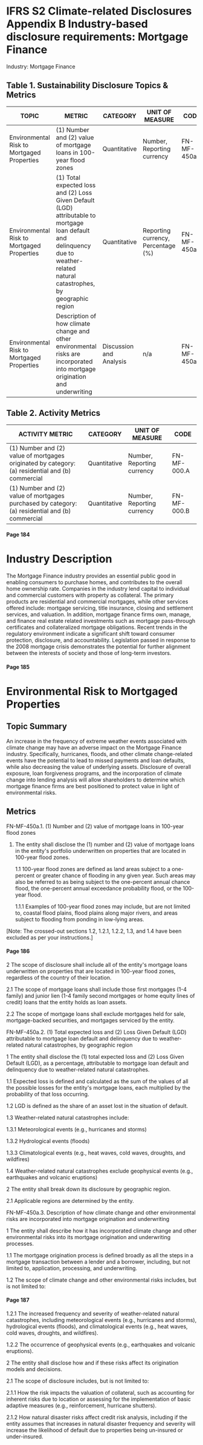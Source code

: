 # IFRS S2 Climate-related Disclosures Appendix B Industry-based disclosure requirements: Mortgage Finance

Industry: Mortgage Finance

## Table 1. Sustainability Disclosure Topics & Metrics

| TOPIC | METRIC | CATEGORY | UNIT OF MEASURE | CODE |
|-------|--------|----------|------------------|------|
| Environmental Risk to Mortgaged Properties | (1) Number and (2) value of mortgage loans in 100-year flood zones | Quantitative | Number, Reporting currency | FN-MF-450a.1 |
| Environmental Risk to Mortgaged Properties | (1) Total expected loss and (2) Loss Given Default (LGD) attributable to mortgage loan default and delinquency due to weather-related natural catastrophes, by geographic region | Quantitative | Reporting currency, Percentage (%) | FN-MF-450a.2 |
| Environmental Risk to Mortgaged Properties | Description of how climate change and other environmental risks are incorporated into mortgage origination and underwriting | Discussion and Analysis | n/a | FN-MF-450a.3 |

## Table 2. Activity Metrics

| ACTIVITY METRIC | CATEGORY | UNIT OF MEASURE | CODE |
|-----------------|----------|------------------|------|
| (1) Number and (2) value of mortgages originated by category: (a) residential and (b) commercial | Quantitative | Number, Reporting currency | FN-MF-000.A |
| (1) Number and (2) value of mortgages purchased by category: (a) residential and (b) commercial | Quantitative | Number, Reporting currency | FN-MF-000.B |

#### Page 184

# Industry Description

The Mortgage Finance industry provides an essential public good in enabling consumers to purchase homes, and contributes to the overall home ownership rate. Companies in the industry lend capital to individual and commercial customers with property as collateral. The primary products are residential and commercial mortgages, while other services offered include: mortgage servicing, title insurance, closing and settlement services, and valuation. In addition, mortgage finance firms own, manage, and finance real estate related investments such as mortgage pass-through certificates and collateralized mortgage obligations. Recent trends in the regulatory environment indicate a significant shift toward consumer protection, disclosure, and accountability. Legislation passed in response to the 2008 mortgage crisis demonstrates the potential for further alignment between the interests of society and those of long-term investors.

#### Page 185

# Environmental Risk to Mortgaged Properties

## Topic Summary

An increase in the frequency of extreme weather events associated with climate change may have an adverse impact on the Mortgage Finance industry. Specifically, hurricanes, floods, and other climate change-related events have the potential to lead to missed payments and loan defaults, while also decreasing the value of underlying assets. Disclosure of overall exposure, loan forgiveness programs, and the incorporation of climate change into lending analysis will allow shareholders to determine which mortgage finance firms are best positioned to protect value in light of environmental risks.

## Metrics

FN-MF-450a.1. (1) Number and (2) value of mortgage loans in 100-year flood zones

1. The entity shall disclose the (1) number and (2) value of mortgage loans in the entity's portfolio underwritten on properties that are located in 100-year flood zones.

   1.1 100-year flood zones are defined as land areas subject to a one-percent or greater chance of flooding in any given year. Such areas may also be referred to as being subject to the one-percent annual chance flood, the one-percent annual exceedance probability flood, or the 100-year flood.

      1.1.1 Examples of 100-year flood zones may include, but are not limited to, coastal flood plains, flood plains along major rivers, and areas subject to flooding from ponding in low-lying areas.

[Note: The crossed-out sections 1.2, 1.2.1, 1.2.2, 1.3, and 1.4 have been excluded as per your instructions.]

#### Page 186

2 The scope of disclosure shall include all of the entity's mortgage loans underwritten on properties that are located in 100-year flood zones, regardless of the country of their location.

2.1 The scope of mortgage loans shall include those first mortgages (1-4 family) and junior lien (1-4 family second mortgages or home equity lines of credit) loans that the entity holds as loan assets.

2.2 The scope of mortgage loans shall exclude mortgages held for sale, mortgage-backed securities, and mortgages serviced by the entity.

FN-MF-450a.2. (1) Total expected loss and (2) Loss Given Default (LGD) attributable to mortgage loan default and delinquency due to weather-related natural catastrophes, by geographic region

1 The entity shall disclose the (1) total expected loss and (2) Loss Given Default (LGD), as a percentage, attributable to mortgage loan default and delinquency due to weather-related natural catastrophes.

1.1 Expected loss is defined and calculated as the sum of the values of all the possible losses for the entity's mortgage loans, each multiplied by the probability of that loss occurring.

1.2 LGD is defined as the share of an asset lost in the situation of default.

1.3 Weather-related natural catastrophes include:

1.3.1 Meteorological events (e.g., hurricanes and storms)

1.3.2 Hydrological events (floods)

1.3.3 Climatological events (e.g., heat waves, cold waves, droughts, and wildfires)

1.4 Weather-related natural catastrophes exclude geophysical events (e.g., earthquakes and volcanic eruptions)

2 The entity shall break down its disclosure by geographic region.

2.1 Applicable regions are determined by the entity.

FN-MF-450a.3. Description of how climate change and other environmental risks are incorporated into mortgage origination and underwriting

1 The entity shall describe how it has incorporated climate change and other environmental risks into its mortgage origination and underwriting processes.

1.1 The mortgage origination process is defined broadly as all the steps in a mortgage transaction between a lender and a borrower, including, but not limited to, application, processing, and underwriting.

1.2 The scope of climate change and other environmental risks includes, but is not limited to:

#### Page 187

1.2.1 The increased frequency and severity of weather-related natural catastrophes, including meteorological events (e.g., hurricanes and storms), hydrological events (floods), and climatological events (e.g., heat waves, cold waves, droughts, and wildfires).

1.2.2 The occurrence of geophysical events (e.g., earthquakes and volcanic eruptions).

2 The entity shall disclose how and if these risks affect its origination models and decisions.

2.1 The scope of disclosure includes, but is not limited to:

2.1.1 How the risk impacts the valuation of collateral, such as accounting for inherent risks due to location or assessing for the implementation of basic adaptive measures (e.g., reinforcement, hurricane shutters).

2.1.2 How natural disaster risks affect credit risk analysis, including if the entity assumes that increases in natural disaster frequency and severity will increase the likelihood of default due to properties being un-insured or under-insured.

